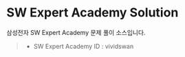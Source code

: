 # SW Expert Academy Solution
삼성전자 SW Expert Academy 문제 풀이 소스입니다.

> - SW Expert Academy ID : vividswan
